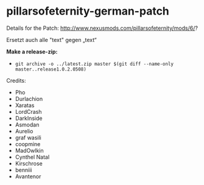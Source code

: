 # pillarsofeternity-german-patch

Details for the Patch:
http://www.nexusmods.com/pillarsofeternity/mods/6/?

Ersetzt auch alle "text" gegen „text“

**Make a release-zip:**
* `git archive -o ../latest.zip master $(git diff --name-only master..release1.0.2.0508)`

Credits:
- Pho
- Durlachion
- Xaratas
- LordCrash
- DarkInside
- Asmodan
- Aurelio
- graf wasili
- coopmine
- MadOwlkin
- Cynthel Natal
- Kirschrose
- benniii
- Avantenor
